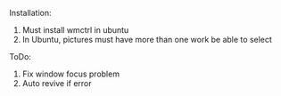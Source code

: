 Installation:
1. Must install wmctrl in ubuntu
2. In Ubuntu, pictures must have more than one work be able to select

ToDo:
1. Fix window focus problem
2. Auto revive if error
